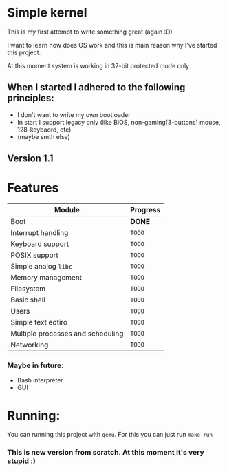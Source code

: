 # Simple kernel 
This is my first attempt to write something great (again :D)

I want to learn how does OS work and this is main reason why I've started this project.

At this moment system is working in 32-bit protected mode only

When I started I adhered to the following principles:
---
* I don't want to write my own bootloader
* In start I support legacy only (like BIOS, non-gaming[3-buttons] mouse, 128-keybaord, etc)
* (maybe smth else)

## Version 1.1

Features
===
| Module                            | Progress      |
|-----------------------------------|---------------|
| Boot                              | **DONE**      |
| Interrupt handling                | `TODO`        |
| Keyboard support                  | `TODO`        |
| POSIX support                     | `TODO`        |
| Simple analog `libc`              | `TODO`        |
| Memory management                 | `TODO`        |
| Filesystem                        | `TODO`        |
| Basic shell                       | `TODO`        |
| Users                             | `TODO`        |
| Simple text edtiro                | `TODO`        |
| Multiple processes and scheduling | `TODO`        |
| Networking                        | `TODO`        |

### Maybe in future:
* Bash interpreter
* GUI

# Running:
You can running this project with `qemu`. For this you can just run `make run`

### This is new version from scratch. At this moment it's very stupid :)
